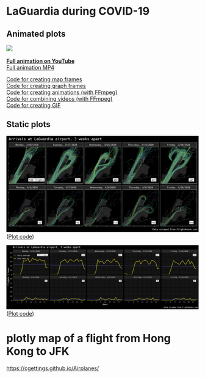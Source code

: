 # LaGuardia during COVID-19

## Animated plots

![](/plots/videos/LGA_Arrivals_30_sec_-_2020-03-16_vs._2020-04-06_72sec-76sec.gif)

**[Full animation on YouTube](https://www.youtube.com/embed/aRf9fQNoPa0)**  
[Full animation MP4](/plots/videos/LGA_Arrivals_30_sec_-_2020-03-16_vs._2020-04-06.mp4)

[Code for creating map frames](/code/Mapping_LGA_flight_history.R)  
[Code for creating graph frames](/code/Graphing_LGA_flight_history.R)  
[Code for creating animations (with FFmpeg)](/code/Animating_LGA_flight_history.R)  
[Code for combining videos (with FFmpeg)](/code/Stacking_LGA_flight_history.R)  
[Code for creating GIF](/code/making_gif.R)

## Static plots

![](/plots/path_plot.png)
([Plot code](/code/path_plots.R))

![](/plots/flights_per_hour.png)
([Plot code](/code/graph_plots.R))

# plotly map of a flight from Hong Kong to JFK

https://cgettings.github.io/Airplanes/
